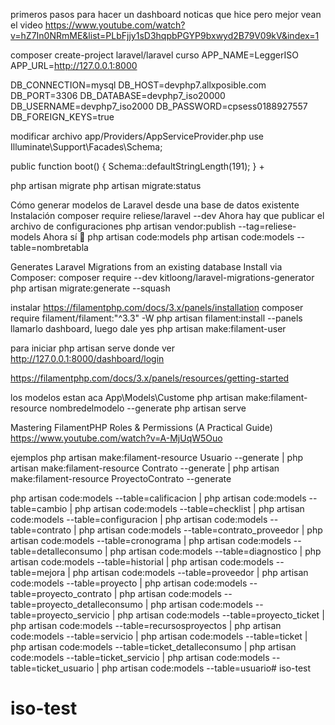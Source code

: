 primeros pasos para hacer un dashboard noticas que hice pero mejor vean el video https://www.youtube.com/watch?v=hZ7In0NRmME&list=PLbFjjy1sD3hqpbPGYP9bxwyd2B79V09kV&index=1

composer create-project laravel/laravel curso 
APP_NAME=LeggerISO
APP_URL=http://127.0.0.1:8000

DB_CONNECTION=mysql
DB_HOST=devphp7.allxposible.com
DB_PORT=3306
DB_DATABASE=devphp7_iso20000
DB_USERNAME=devphp7_iso2000
DB_PASSWORD=cpsess0188927557
DB_FOREIGN_KEYS=true

modificar archivo
app/Providers/AppServiceProvider.php
use Illuminate\Support\Facades\Schema;

public function boot()
{
    Schema::defaultStringLength(191);
}
+

php artisan migrate
php artisan migrate:status

Cómo generar modelos de Laravel desde una base de datos existente
Instalación
composer require reliese/laravel --dev
Ahora hay que publicar el archivo de configuraciones
php artisan vendor:publish --tag=reliese-models
Ahora sí 🎉
php artisan code:models
php artisan code:models --table=nombretabla

Generates Laravel Migrations from an existing database
Install via Composer:
composer require --dev kitloong/laravel-migrations-generator
php artisan migrate:generate --squash

instalar https://filamentphp.com/docs/3.x/panels/installation
composer require filament/filament:"^3.3" -W
php artisan filament:install --panels
llamarlo dashboard, luego dale yes
php artisan make:filament-user

para iniciar 
php artisan serve
donde ver http://127.0.0.1:8000/dashboard/login


https://filamentphp.com/docs/3.x/panels/resources/getting-started

los modelos estan aca App\Models\Custome
php artisan make:filament-resource nombredelmodelo  --generate
php artisan serve

Mastering FilamentPHP Roles & Permissions (A Practical Guide)
https://www.youtube.com/watch?v=A-MjUqW5Ouo


ejemplos
php artisan make:filament-resource Usuario  --generate |
php artisan make:filament-resource Contrato  --generate |
php artisan make:filament-resource ProyectoContrato  --generate 


php artisan code:models --table=calificacion  |
php artisan code:models --table=cambio |
php artisan code:models --table=checklist |
php artisan code:models --table=configuracion |
php artisan code:models --table=contrato |
php artisan code:models --table=contrato_proveedor  |
php artisan code:models --table=cronograma |
php artisan code:models --table=detalleconsumo |
php artisan code:models --table=diagnostico |
php artisan code:models --table=historial |
php artisan code:models --table=mejora |
php artisan code:models --table=proveedor |
php artisan code:models --table=proyecto |
php artisan code:models --table=proyecto_contrato |
php artisan code:models --table=proyecto_detalleconsumo |
php artisan code:models --table=proyecto_servicio |
php artisan code:models --table=proyecto_ticket |
php artisan code:models --table=recursosproyectos |
php artisan code:models --table=servicio |
php artisan code:models --table=ticket |
php artisan code:models --table=ticket_detalleconsumo |
php artisan code:models --table=ticket_servicio |
php artisan code:models --table=ticket_usuario |
php artisan code:models --table=usuario# iso-test
# iso-test
